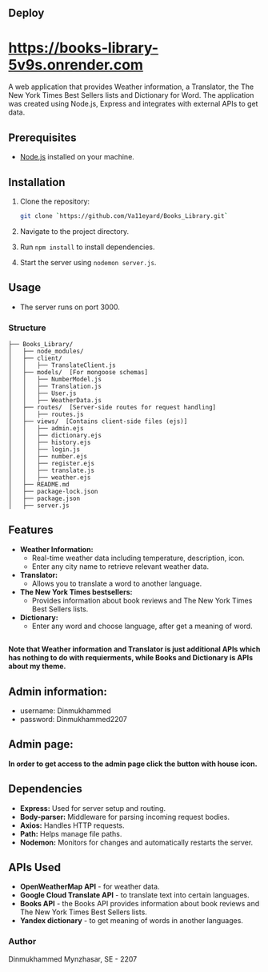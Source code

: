 ## Deploy
# https://books-library-5v9s.onrender.com

A web application that provides Weather information, a Translator, the The New York Times Best Sellers lists and Dictionary for Word. The application was created using Node.js, Express and integrates with external APIs to get data.

## Prerequisites

- [Node.js](https://nodejs.org/) installed on your machine.

## Installation

1. Clone the repository:

   ```bash
   git clone `https://github.com/Va11eyard/Books_Library.git`

2. Navigate to the project directory.
3. Run `npm install` to install dependencies.
4. Start the server using `nodemon server.js`.

## Usage
- The server runs on port 3000.


### Structure
```
├── Books_Library/
│   ├── node_modules/
│   ├── client/
│   │   ├── TranslateClient.js
│   ├── models/  [For mongoose schemas]
│   │   ├── NumberModel.js
│   │   ├── Translation.js
│   │   ├── User.js
│   │   ├── WeatherData.js
│   ├── routes/  [Server-side routes for request handling]
│   │   ├── routes.js
│   ├── views/  [Contains client-side files (ejs)]
│   │   ├── admin.ejs
│   │   ├── dictionary.ejs
│   │   ├── history.ejs
│   │   ├── login.js
│   │   ├── number.ejs
│   │   ├── register.ejs
│   │   ├── translate.js
│   │   ├── weather.ejs
│   ├── README.md
│   ├── package-lock.json
│   ├── package.json
│   ├── server.js
```


## Features
- **Weather Information:**
  - Real-time weather data including temperature, description, icon.
  - Enter any city name to retrieve relevant weather data.
- **Translator:**
  - Allows you to translate a word to another language.
- **The New York Times bestsellers:**
  - Provides information about book reviews and The New York Times Best Sellers lists.
- **Dictionary:**
  - Enter any word and choose language, after get a meaning of word.

##
**Note that Weather information and Translator is just additional APIs which has nothing to do with requierments, while Books and Dictionary is APIs about my theme.** 

## Admin information:
- username: Dinmukhammed
- password: Dinmukhammed2207

## Admin page:
**In order to get access to the admin page click the button with house icon.** 

## Dependencies
- **Express:** Used for server setup and routing.
- **Body-parser:** Middleware for parsing incoming request bodies.
- **Axios:** Handles HTTP requests.
- **Path:** Helps manage file paths.
- **Nodemon:** Monitors for changes and automatically restarts the server.

## APIs Used
- **OpenWeatherMap API** - for weather data.
- **Google Cloud Translate API** - to translate text into certain languages.
- **Books API** - the Books API provides information about book reviews and The New York Times Best Sellers lists.
- **Yandex dictionary** - to get meaning of words in another languages.


### Author
Dinmukhammed Mynzhasar, SE - 2207

